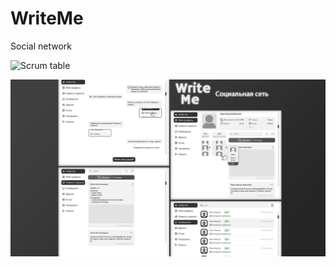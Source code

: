 # WriteMe
 Social network

  
  
  
![Scrum table](https://github.com/AigizIskuzhin/WriteMe/projects/1)

![ ](https://github.com/AigizIskuzhin/WriteMe/blob/dev/Documentation/Design/Website/Images/PresentationSmall.png)
